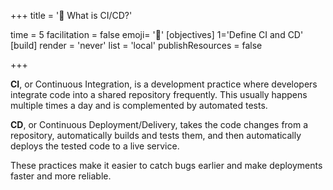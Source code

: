 +++
title = '🛬 What is CI/CD?'

time = 5
facilitation = false
emoji= '🛬'
[objectives]
    1='Define CI and CD'
[build]
  render = 'never'
  list = 'local'
  publishResources = false

+++

**CI**, or Continuous Integration, is a development practice where developers integrate code into a shared repository frequently. This usually happens multiple times a day and is complemented by automated tests.

**CD**, or Continuous Deployment/Delivery, takes the code changes from a repository, automatically builds and tests them, and then automatically deploys the tested code to a live service.

These practices make it easier to catch bugs earlier and make deployments faster and more reliable.
